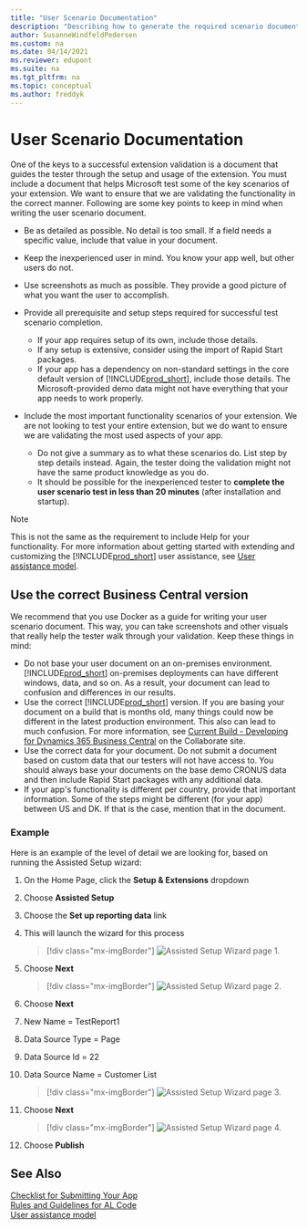 ```yaml
---
title: "User Scenario Documentation"
description: "Describing how to generate the required scenario document to get your app approved for AppSource."
author: SusanneWindfeldPedersen
ms.custom: na
ms.date: 04/14/2021
ms.reviewer: edupont
ms.suite: na
ms.tgt_pltfrm: na
ms.topic: conceptual
ms.author: freddyk
---
```


# User Scenario Documentation

One of the keys to a successful extension validation is a document that guides the tester through the setup and usage of the extension. You must include a document that helps Microsoft test some of the key scenarios of your extension. We want to ensure that we are validating the functionality in the correct manner. Following are some key points to keep in mind when writing the user scenario document.

- Be as detailed as possible. No detail is too small. If a field needs a specific value, include that value in your document.
- Keep the inexperienced user in mind. You know your app well, but other users do not.
- Use screenshots as much as possible. They provide a good picture of what you want the user to accomplish.
- Provide all prerequisite and setup steps required for successful test scenario completion.  

  - If your app requires setup of its own, include those details.
  - If any setup is extensive, consider using the import of Rapid Start packages.
  - If your app has a dependency on non-standard settings in the core default version of [!INCLUDE[prod_short](../includes/prod_short.md)], include those details. The Microsoft-provided demo data might not have everything that your app needs to work properly.

- Include the most important functionality scenarios of your extension. We are not looking to test your entire extension, but we do want to ensure we are validating the most used aspects of your app.  
  - Do not give a summary as to what these scenarios do. List step by step details instead. Again, the tester doing the validation might not have the same product knowledge as you do.
  - It should be possible for the inexperienced tester to **complete the user scenario test in less than 20 minutes** (after installation and startup).

> [!NOTE]
> This is not the same as the requirement to include Help for your functionality. For more information about getting started with extending and customizing the [!INCLUDE[prod_short](../includes/prod_short.md)] user assistance, see [User assistance model](../user-assistance.md).  

## Use the correct Business Central version

We recommend that you use Docker as a guide for writing your user scenario document. This way, you can take screenshots and other visuals that really help the tester walk through your validation. Keep these things in mind:

- Do not base your user document on an on-premises environment. [!INCLUDE[prod_short](../includes/prod_short.md)] on-premises deployments can have different windows, data, and so on. As a result, your document can lead to confusion and differences in our results.  
- Use the correct [!INCLUDE[prod_short](../includes/prod_short.md)] version. If you are basing your document on a build that is months old, many things could now be different in the latest production environment. This also can lead to much confusion. For more information, see [Current Build - Developing for Dynamics 365 Business Central](https://partner.microsoft.com/dashboard/collaborate/packages/4756) on the Collaborate site.
- Use the correct data for your document. Do not submit a document based on custom data that our testers will not have access to. You should always base your documents on the base demo CRONUS data and then include Rapid Start packages with any additional data.
- If your app's functionality is different per country, provide that important information. Some of the steps might be different (for your app) between US and DK. If that is the case, mention that in the document.  

### Example

Here is an example of the level of detail we are looking for, based on running the Assisted Setup wizard:

1. On the Home Page, click the **Setup & Extensions** dropdown
2. Choose **Assisted Setup**
3. Choose the **Set up reporting data** link
4. This will launch the wizard for this process

    > [!div class="mx-imgBorder"]
    > ![Assisted Setup Wizard page 1.](../media/apptest/apptest_userdoc_wizard1.png)

5. Choose **Next**

    > [!div class="mx-imgBorder"]
    > ![Assisted Setup Wizard page 2.](../media/apptest/apptest_userdoc_wizard2.png)

6. Choose **Next**
7. New Name = TestReport1
8. Data Source Type = Page
9. Data Source Id = 22
10. Data Source Name = Customer List

    > [!div class="mx-imgBorder"]
    > ![Assisted Setup Wizard page 3.](../media/apptest/apptest_userdoc_wizard3.png)

11. Choose **Next**

    > [!div class="mx-imgBorder"]
    > ![Assisted Setup Wizard page 4.](../media/apptest/apptest_userdoc_wizard4.png)

12. Choose **Publish**

## See Also

[Checklist for Submitting Your App](../developer/devenv-checklist-submission.md)  
[Rules and Guidelines for AL Code](apptest-overview.md)  
[User assistance model](../user-assistance.md)  
